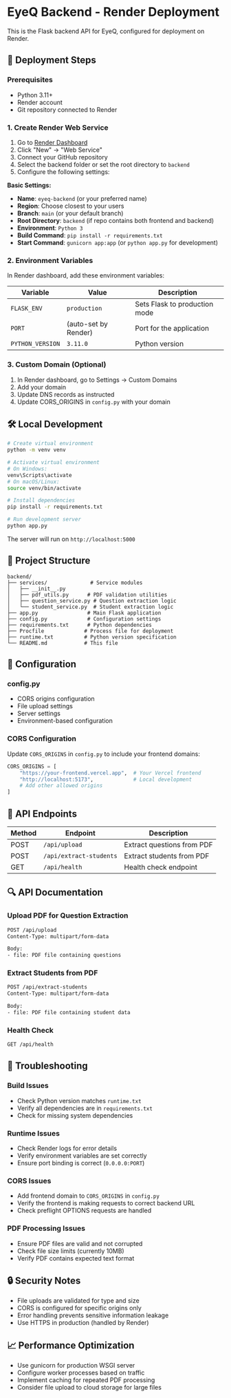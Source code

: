 # EyeQ Backend - Render Deployment

This is the Flask backend API for EyeQ, configured for deployment on Render.

## 🚀 Deployment Steps

### Prerequisites
- Python 3.11+
- Render account
- Git repository connected to Render

### 1. Create Render Web Service

1. Go to [Render Dashboard](https://dashboard.render.com/)
2. Click "New" → "Web Service"
3. Connect your GitHub repository
4. Select the backend folder or set the root directory to `backend`
5. Configure the following settings:

**Basic Settings:**
- **Name**: `eyeq-backend` (or your preferred name)
- **Region**: Choose closest to your users
- **Branch**: `main` (or your default branch)
- **Root Directory**: `backend` (if repo contains both frontend and backend)
- **Environment**: `Python 3`
- **Build Command**: `pip install -r requirements.txt`
- **Start Command**: `gunicorn app:app` (or `python app.py` for development)

### 2. Environment Variables

In Render dashboard, add these environment variables:

| Variable | Value | Description |
|----------|-------|-------------|
| `FLASK_ENV` | `production` | Sets Flask to production mode |
| `PORT` | (auto-set by Render) | Port for the application |
| `PYTHON_VERSION` | `3.11.0` | Python version |

### 3. Custom Domain (Optional)

1. In Render dashboard, go to Settings → Custom Domains
2. Add your domain
3. Update DNS records as instructed
4. Update CORS_ORIGINS in `config.py` with your domain

## 🛠️ Local Development

```bash
# Create virtual environment
python -m venv venv

# Activate virtual environment
# On Windows:
venv\Scripts\activate
# On macOS/Linux:
source venv/bin/activate

# Install dependencies
pip install -r requirements.txt

# Run development server
python app.py
```

The server will run on `http://localhost:5000`

## 📁 Project Structure

```
backend/
├── services/              # Service modules
│   ├── __init__.py
│   ├── pdf_utils.py      # PDF validation utilities
│   ├── question_service.py # Question extraction logic
│   └── student_service.py  # Student extraction logic
├── app.py                # Main Flask application
├── config.py             # Configuration settings
├── requirements.txt      # Python dependencies
├── Procfile             # Process file for deployment
├── runtime.txt          # Python version specification
└── README.md            # This file
```

## 🔧 Configuration

### config.py
- CORS origins configuration
- File upload settings
- Server settings
- Environment-based configuration

### CORS Configuration
Update `CORS_ORIGINS` in `config.py` to include your frontend domains:

```python
CORS_ORIGINS = [
    "https://your-frontend.vercel.app",  # Your Vercel frontend
    "http://localhost:5173",             # Local development
    # Add other allowed origins
]
```

## 📡 API Endpoints

| Method | Endpoint | Description |
|--------|----------|-------------|
| POST | `/api/upload` | Extract questions from PDF |
| POST | `/api/extract-students` | Extract students from PDF |
| GET | `/api/health` | Health check endpoint |

## 🔍 API Documentation

### Upload PDF for Question Extraction
```bash
POST /api/upload
Content-Type: multipart/form-data

Body:
- file: PDF file containing questions
```

### Extract Students from PDF
```bash
POST /api/extract-students
Content-Type: multipart/form-data

Body:
- file: PDF file containing student data
```

### Health Check
```bash
GET /api/health
```

## 🐛 Troubleshooting

### Build Issues
- Check Python version matches `runtime.txt`
- Verify all dependencies are in `requirements.txt`
- Check for missing system dependencies

### Runtime Issues
- Check Render logs for error details
- Verify environment variables are set correctly
- Ensure port binding is correct (`0.0.0.0:PORT`)

### CORS Issues
- Add frontend domain to `CORS_ORIGINS` in `config.py`
- Verify the frontend is making requests to correct backend URL
- Check preflight OPTIONS requests are handled

### PDF Processing Issues
- Ensure PDF files are valid and not corrupted
- Check file size limits (currently 10MB)
- Verify PDF contains expected text format

## 🔒 Security Notes

- File uploads are validated for type and size
- CORS is configured for specific origins only
- Error handling prevents sensitive information leakage
- Use HTTPS in production (handled by Render)

## 📈 Performance Optimization

- Use gunicorn for production WSGI server
- Configure worker processes based on traffic
- Implement caching for repeated PDF processing
- Consider file upload to cloud storage for large files
